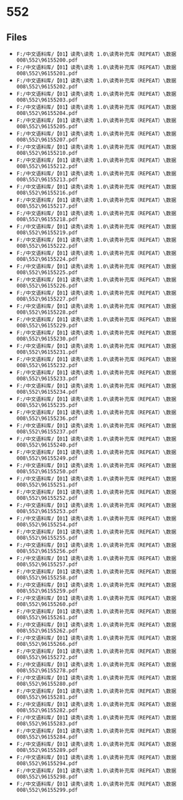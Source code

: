 # 552

## Files

- `F:/中文语料库/【01】读秀\读秀 1.0\读秀补充库（REPEAT）\数据008\552\96155200.pdf`
- `F:/中文语料库/【01】读秀\读秀 1.0\读秀补充库（REPEAT）\数据008\552\96155201.pdf`
- `F:/中文语料库/【01】读秀\读秀 1.0\读秀补充库（REPEAT）\数据008\552\96155202.pdf`
- `F:/中文语料库/【01】读秀\读秀 1.0\读秀补充库（REPEAT）\数据008\552\96155203.pdf`
- `F:/中文语料库/【01】读秀\读秀 1.0\读秀补充库（REPEAT）\数据008\552\96155204.pdf`
- `F:/中文语料库/【01】读秀\读秀 1.0\读秀补充库（REPEAT）\数据008\552\96155205.pdf`
- `F:/中文语料库/【01】读秀\读秀 1.0\读秀补充库（REPEAT）\数据008\552\96155207.pdf`
- `F:/中文语料库/【01】读秀\读秀 1.0\读秀补充库（REPEAT）\数据008\552\96155210.pdf`
- `F:/中文语料库/【01】读秀\读秀 1.0\读秀补充库（REPEAT）\数据008\552\96155212.pdf`
- `F:/中文语料库/【01】读秀\读秀 1.0\读秀补充库（REPEAT）\数据008\552\96155213.pdf`
- `F:/中文语料库/【01】读秀\读秀 1.0\读秀补充库（REPEAT）\数据008\552\96155216.pdf`
- `F:/中文语料库/【01】读秀\读秀 1.0\读秀补充库（REPEAT）\数据008\552\96155217.pdf`
- `F:/中文语料库/【01】读秀\读秀 1.0\读秀补充库（REPEAT）\数据008\552\96155218.pdf`
- `F:/中文语料库/【01】读秀\读秀 1.0\读秀补充库（REPEAT）\数据008\552\96155219.pdf`
- `F:/中文语料库/【01】读秀\读秀 1.0\读秀补充库（REPEAT）\数据008\552\96155222.pdf`
- `F:/中文语料库/【01】读秀\读秀 1.0\读秀补充库（REPEAT）\数据008\552\96155224.pdf`
- `F:/中文语料库/【01】读秀\读秀 1.0\读秀补充库（REPEAT）\数据008\552\96155225.pdf`
- `F:/中文语料库/【01】读秀\读秀 1.0\读秀补充库（REPEAT）\数据008\552\96155226.pdf`
- `F:/中文语料库/【01】读秀\读秀 1.0\读秀补充库（REPEAT）\数据008\552\96155227.pdf`
- `F:/中文语料库/【01】读秀\读秀 1.0\读秀补充库（REPEAT）\数据008\552\96155228.pdf`
- `F:/中文语料库/【01】读秀\读秀 1.0\读秀补充库（REPEAT）\数据008\552\96155229.pdf`
- `F:/中文语料库/【01】读秀\读秀 1.0\读秀补充库（REPEAT）\数据008\552\96155230.pdf`
- `F:/中文语料库/【01】读秀\读秀 1.0\读秀补充库（REPEAT）\数据008\552\96155231.pdf`
- `F:/中文语料库/【01】读秀\读秀 1.0\读秀补充库（REPEAT）\数据008\552\96155232.pdf`
- `F:/中文语料库/【01】读秀\读秀 1.0\读秀补充库（REPEAT）\数据008\552\96155233.pdf`
- `F:/中文语料库/【01】读秀\读秀 1.0\读秀补充库（REPEAT）\数据008\552\96155234.pdf`
- `F:/中文语料库/【01】读秀\读秀 1.0\读秀补充库（REPEAT）\数据008\552\96155235.pdf`
- `F:/中文语料库/【01】读秀\读秀 1.0\读秀补充库（REPEAT）\数据008\552\96155236.pdf`
- `F:/中文语料库/【01】读秀\读秀 1.0\读秀补充库（REPEAT）\数据008\552\96155237.pdf`
- `F:/中文语料库/【01】读秀\读秀 1.0\读秀补充库（REPEAT）\数据008\552\96155240.pdf`
- `F:/中文语料库/【01】读秀\读秀 1.0\读秀补充库（REPEAT）\数据008\552\96155249.pdf`
- `F:/中文语料库/【01】读秀\读秀 1.0\读秀补充库（REPEAT）\数据008\552\96155250.pdf`
- `F:/中文语料库/【01】读秀\读秀 1.0\读秀补充库（REPEAT）\数据008\552\96155251.pdf`
- `F:/中文语料库/【01】读秀\读秀 1.0\读秀补充库（REPEAT）\数据008\552\96155252.pdf`
- `F:/中文语料库/【01】读秀\读秀 1.0\读秀补充库（REPEAT）\数据008\552\96155253.pdf`
- `F:/中文语料库/【01】读秀\读秀 1.0\读秀补充库（REPEAT）\数据008\552\96155254.pdf`
- `F:/中文语料库/【01】读秀\读秀 1.0\读秀补充库（REPEAT）\数据008\552\96155255.pdf`
- `F:/中文语料库/【01】读秀\读秀 1.0\读秀补充库（REPEAT）\数据008\552\96155256.pdf`
- `F:/中文语料库/【01】读秀\读秀 1.0\读秀补充库（REPEAT）\数据008\552\96155257.pdf`
- `F:/中文语料库/【01】读秀\读秀 1.0\读秀补充库（REPEAT）\数据008\552\96155258.pdf`
- `F:/中文语料库/【01】读秀\读秀 1.0\读秀补充库（REPEAT）\数据008\552\96155259.pdf`
- `F:/中文语料库/【01】读秀\读秀 1.0\读秀补充库（REPEAT）\数据008\552\96155260.pdf`
- `F:/中文语料库/【01】读秀\读秀 1.0\读秀补充库（REPEAT）\数据008\552\96155261.pdf`
- `F:/中文语料库/【01】读秀\读秀 1.0\读秀补充库（REPEAT）\数据008\552\96155262.pdf`
- `F:/中文语料库/【01】读秀\读秀 1.0\读秀补充库（REPEAT）\数据008\552\96155266.pdf`
- `F:/中文语料库/【01】读秀\读秀 1.0\读秀补充库（REPEAT）\数据008\552\96155272.pdf`
- `F:/中文语料库/【01】读秀\读秀 1.0\读秀补充库（REPEAT）\数据008\552\96155278.pdf`
- `F:/中文语料库/【01】读秀\读秀 1.0\读秀补充库（REPEAT）\数据008\552\96155280.pdf`
- `F:/中文语料库/【01】读秀\读秀 1.0\读秀补充库（REPEAT）\数据008\552\96155281.pdf`
- `F:/中文语料库/【01】读秀\读秀 1.0\读秀补充库（REPEAT）\数据008\552\96155282.pdf`
- `F:/中文语料库/【01】读秀\读秀 1.0\读秀补充库（REPEAT）\数据008\552\96155283.pdf`
- `F:/中文语料库/【01】读秀\读秀 1.0\读秀补充库（REPEAT）\数据008\552\96155284.pdf`
- `F:/中文语料库/【01】读秀\读秀 1.0\读秀补充库（REPEAT）\数据008\552\96155289.pdf`
- `F:/中文语料库/【01】读秀\读秀 1.0\读秀补充库（REPEAT）\数据008\552\96155294.pdf`
- `F:/中文语料库/【01】读秀\读秀 1.0\读秀补充库（REPEAT）\数据008\552\96155298.pdf`
- `F:/中文语料库/【01】读秀\读秀 1.0\读秀补充库（REPEAT）\数据008\552\96155299.pdf`
